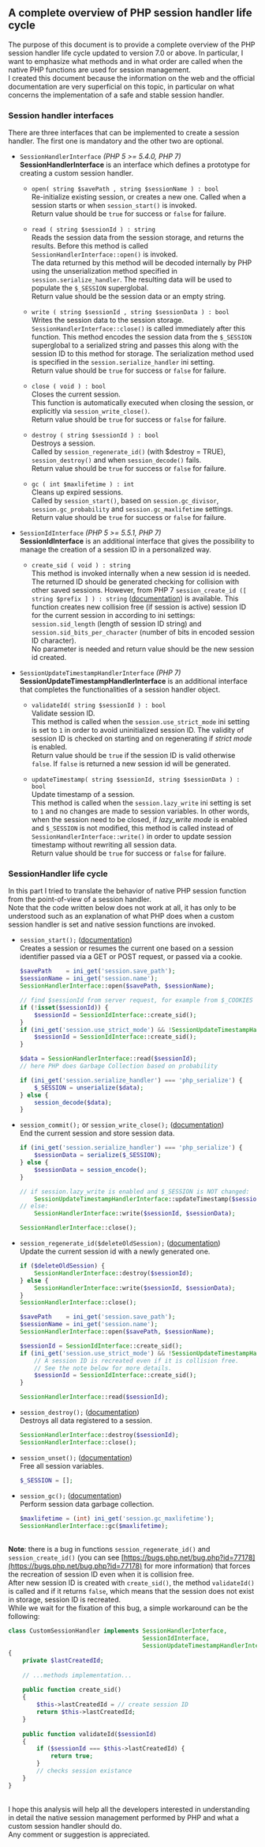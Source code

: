 
## A complete overview of PHP session handler life cycle
The purpose of this document is to provide a complete overview of the PHP session
handler life cycle updated to version 7.0 or above. In particular, I want to
emphasize what methods and in what order are called when the native PHP functions
are used for session management.\
I created this document because the information on the web and the official
documentation are very superficial on this topic, in particular on what
concerns the implementation of a safe and stable session handler.

### Session handler interfaces
There are three interfaces that can be implemented to create a session handler.
The first one is mandatory and the other two are optional.

* `SessionHandlerInterface` _(PHP 5 >= 5.4.0, PHP 7)_\
**SessionHandlerInterface** is an interface which defines a prototype
for creating a custom session handler.

    * `open( string $savePath , string $sessionName ) : bool`\
    Re-initialize existing session, or creates a new one. Called when a session
    starts or when `session_start()` is invoked.\
    Return value should be `true` for success or `false` for failure.
    
    * `read ( string $sessionId ) : string`\
    Reads the session data from the session storage, and returns the results.
    Before this method is called `SessionHandlerInterface::open()` is invoked.\
    The data returned by this method will be decoded internally by PHP using
    the unserialization method specified in `session.serialize_handler`.
    The resulting data will be used to populate the `$_SESSION` superglobal.\
    Return value should be the session data or an empty string.
    
    * `write ( string $sessionId , string $sessionData ) : bool`\
    Writes the session data to the session storage.\
    `SessionHandlerInterface::close()` is called immediately after this function.
    This method encodes the session data from the `$_SESSION` superglobal to a
    serialized string and passes this along with the session ID to this method
    for storage. The serialization method used is specified in the
    `session.serialize_handler` ini setting.\
    Return value should be `true` for success or `false` for failure.
    
    * `close ( void ) : bool`\
    Closes the current session.\
    This function is automatically executed when closing the session, or
    explicitly via `session_write_close()`.\
    Return value should be `true` for success or `false` for failure.
    
    * `destroy ( string $sessionId ) : bool`\
    Destroys a session.\
    Called by `session_regenerate_id()` (with $destroy = TRUE),
    `session_destroy()` and when `session_decode()` fails.\
    Return value should be `true` for success or `false` for failure.
    
    * `gc ( int $maxlifetime ) : int`\
    Cleans up expired sessions.\
    Called by `session_start()`, based on `session.gc_divisor`,
    `session.gc_probability` and `session.gc_maxlifetime` settings.\
    Return value should be `true` for success or `false` for failure.

* `SessionIdInterface` _(PHP 5 >= 5.5.1, PHP 7)_\
**SessionIdInterface** is an additional interface that gives the possibility
to manage the creation of a session ID in a personalized way.

    * `create_sid ( void ) : string`\
    This method is invoked internally when a new session id is needed.\
    The returned ID should be generated checking for collision with other saved
    sessions. However, from PHP 7 `session_create_id ([ string $prefix ] ) : string`
    ([documentation](https://secure.php.net/manual/en/function.session-create-id.php))
    is available. This function creates new collision free (if session is active)
    session ID for the current session in according to ini settings: 
    `session.sid_length` (length of session ID string) and
    `session.sid_bits_per_character` (number of bits in encoded session ID
    character).\
    No parameter is needed and return value should be the new session id created.

* `SessionUpdateTimestampHandlerInterface` _(PHP 7)_\
**SessionUpdateTimestampHandlerInterface** is an additional interface that
completes the functionalities of a session handler object.

    * `validateId( string $sessionId ) : bool`\
    Validate session ID.\
    This method is called when the `session.use_strict_mode` ini setting is set
    to `1` in order to avoid uninitialized session ID. The validity of session
    ID is checked on starting and on regenerating if _strict mode_ is enabled.\
    Return value should be `true` if the session ID is valid otherwise `false`.
    If `false` is returned a new session id will be generated.
    
    * `updateTimestamp( string $sessionId, string $sessionData ) : bool`\
    Update timestamp of a session.\
    This method is called when the `session.lazy_write` ini setting is set to
    `1` and no changes are made to session variables. In other words, when the
    session need to be closed, if _lazy_write mode_ is enabled and `$_SESSION`
    is not modified, this method is called instead of
    `SessionHandlerInterface::write()` in order to update session timestamp
    without rewriting all session data.\
    Return value should be `true` for success or `false` for failure.

### SessionHandler life cycle
In this part I tried to translate the behavior of native PHP session function
from the point-of-view of a session handler.\
Note that the code written below does not work at all, it has only to be
understood such as an explanation of what PHP does when a custom session
handler is set and native session functions are invoked.

* `session_start();` 
  ([documentation](https://secure.php.net/manual/en/function.session-start.php))\
    Creates a session or resumes the current one based on a session identifier
    passed via a GET or POST request, or passed via a cookie.
    ```php
    $savePath    = ini_get('session.save_path');
    $sessionName = ini_get('session.name');
    SessionHandlerInterface::open($savePath, $sessionName);
    
    // find $sessionId from server request, for example from $_COOKIES superglobal.
    if (!isset($sessionId)) {
        $sessionId = SessionIdInterface::create_sid();
    }
    if (ini_get('session.use_strict_mode') && !SessionUpdateTimestampHandlerInterface::validateId($sessionId)) {
        $sessionId = SessionIdInterface::create_sid();
    }
    
    $data = SessionHandlerInterface::read($sessionId);
    // here PHP does Garbage Collection based on probability
  
    if (ini_get('session.serialize_handler') === 'php_serialize') {
        $_SESSION = unserialize($data);
    } else {
        session_decode($data);
    }
    ```

* `session_commit();` or `session_write_close();`
  ([documentation](https://secure.php.net/manual/en/function.session-write-close.php))\
    End the current session and store session data.
    ```php
    if (ini_get('session.serialize_handler') === 'php_serialize') {
        $sessionData = serialize($_SESSION);
    } else {
        $sessionData = session_encode();
    }
    
    // if session.lazy_write is enabled and $_SESSION is NOT changed:
        SessionUpdateTimestampHandlerInterface::updateTimestamp($sessionId, $sessionData);
    // else:
        SessionHandlerInterface::write($sessionId, $sessionData);
    
    SessionHandlerInterface::close();
    ```

* `session_regenerate_id($deleteOldSession);`
  ([documentation](https://secure.php.net/manual/en/function.session-regenerate-id.php))\
    Update the current session id with a newly generated one.
    ```php
    if ($deleteOldSession) {
        SessionHandlerInterface::destroy($sessionId);
    } else {
        SessionHandlerInterface::write($sessionId, $sessionData);
    }
    SessionHandlerInterface::close();
    
    $savePath    = ini_get('session.save_path');
    $sessionName = ini_get('session.name');
    SessionHandlerInterface::open($savePath, $sessionName);
    
    $sessionId = SessionIdInterface::create_sid();
    if (ini_get('session.use_strict_mode') && !SessionUpdateTimestampHandlerInterface::validateId($sessionId)) {
        // A session ID is recreated even if it is collision free.
        // See the note below for more details.
        $sessionId = SessionIdInterface::create_sid();
    }
    
    SessionHandlerInterface::read($sessionId);
    ```

* `session_destroy();`
  ([documentation](https://secure.php.net/manual/en/function.session-destroy.php))\
  Destroys all data registered to a session.
  ```php
  SessionHandlerInterface::destroy($sessionId);
  SessionHandlerInterface::close();
  ```

* `session_unset();`
  ([documentation](https://secure.php.net/manual/en/function.session-unset.php))\
  Free all session variables.
  ```php
  $_SESSION = [];
  ```

* `session_gc();`
  ([documentation](https://secure.php.net/manual/en/function.session-gc.php))\
  Perform session data garbage collection.
  ```php
  $maxlifetime = (int) ini_get('session.gc_maxlifetime');
  SessionHandlerInterface::gc($maxlifetime);
  ```
\
**Note**: there is a bug in functions `session_regenerate_id()` and
`session_create_id()` (you can see
[https://bugs.php.net/bug.php?id=77178](https://bugs.php.net/bug.php?id=77178)
for more information) that forces the recreation of session ID even when
it is collision free.\
After new session ID is created with `create_sid()`, the method `validateId()`
is called and if it returns `false`, which means that the session does not
exist in storage, session ID is recreated.\
While we wait for the fixation of this bug, a simple workaround can
be the following:
```php
class CustomSessionHandler implements SessionHandlerInterface,
                                      SessionIdInterface,
                                      SessionUpdateTimestampHandlerInterface
{
    private $lastCreatedId;
  
    // ...methods implementation...
    
    public function create_sid()
    {
        $this->lastCreatedId = // create session ID
        return $this->lastCreatedId;
    }
 
    public function validateId($sessionId)
    {
        if ($sessionId === $this->lastCreatedId) {
            return true;
        }
        // checks session existance
    }
}
```
\
I hope this analysis will help all the developers interested in understanding
in detail the native session management performed by PHP and what a custom
session handler should do.\
Any comment or suggestion is appreciated.
